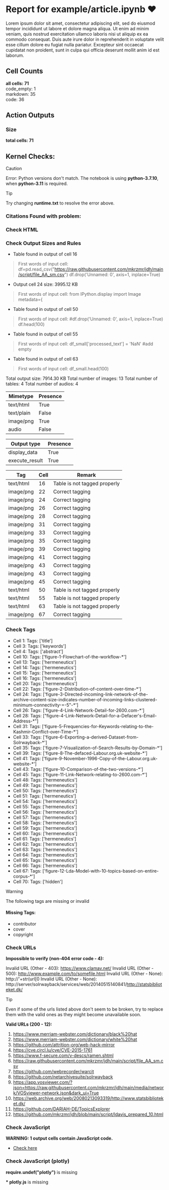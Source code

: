 # Report for example/article.ipynb ❤ 

Lorem ipsum dolor sit amet, consectetur adipiscing elit, sed do eiusmod tempor incididunt ut labore et dolore magna aliqua. Ut enim ad minim veniam, quis nostrud exercitation ullamco laboris nisi ut aliquip ex ea commodo consequat. Duis aute irure dolor in reprehenderit in voluptate velit esse cillum dolore eu fugiat nulla pariatur. Excepteur sint occaecat cupidatat non proident, sunt in culpa qui officia deserunt mollit anim id est laborum.

## Cell Counts   
**all cells: 71**  
code_empty: 1   
markdown: 35   
code: 36   

## Action Outputs

### Size
**total cells: 71**
## Kernel Checks: 

> [!CAUTION]
 > Error: Python versions don't match. The notebook is using **python-3.7.10**, when **python-3.11** is required.

> [!TIP]
 > Try changing **runtime.txt** to resolve the error above.

### Citations Found with problem:


### Check HTML


### Check Output Sizes and Rules
- Table found in output of cell 16
> First words of input cell: df=pd.read_csv("https://raw.githubusercontent.com/mkrzmr/jdh/main/script/file_AA_sm.csv") df.drop('Unnamed: 0', axis=1, inplace=True)
- Output cell 24 size: 3995.12 KB
> First words of input cell: from IPython.display import Image metadata={
- Table found in output of cell 50
> First words of input cell: #df.drop('Unnamed: 0', axis=1, inplace=True) df.head(100)
- Table found in output of cell 55
> First words of input cell: df_small['processed_text'] = 'NaN' #add empty
- Table found in output of cell 63
> First words of input cell: df_small.head(100)

Total output size: 7914.30 KB
Total number of images: 13
Total number of tables: 4
Total number of audios: 4

| Mimetype | Presence |
| --- | --- |
| text/html | True |
| text/plain | False |
| image/png | True |
| audio | False |

| Output type | Presence |
| --- | --- |
| display_data | True |
| execute_result | True |

| Tag | Cell | Remark |
| --- | --- | --- |
| text/html | 16 | Table is not tagged properly |
| image/png | 22 | Correct tagging |
| image/png | 24 | Correct tagging |
| image/png | 26 | Correct tagging |
| image/png | 28 | Correct tagging |
| image/png | 31 | Correct tagging |
| image/png | 33 | Correct tagging |
| image/png | 35 | Correct tagging |
| image/png | 39 | Correct tagging |
| image/png | 41 | Correct tagging |
| image/png | 43 | Correct tagging |
| image/png | 43 | Correct tagging |
| image/png | 45 | Correct tagging |
| text/html | 50 | Table is not tagged properly |
| text/html | 55 | Table is not tagged properly |
| text/html | 63 | Table is not tagged properly |
| image/png | 67 | Correct tagging |


### Check Tags
- Cell 1: Tags: ['title']
- Cell 3: Tags: ['keywords']
- Cell 4: Tags: ['abstract']
- Cell 10: Tags: ['figure-1-Flowchart-of-the-workflow-*']
- Cell 13: Tags: ['hermeneutics']
- Cell 14: Tags: ['hermeneutics']
- Cell 15: Tags: ['hermeneutics']
- Cell 16: Tags: ['hermeneutics']
- Cell 20: Tags: ['hermeneutics']
- Cell 22: Tags: ['figure-2-Distribution-of-content-over-time-*']
- Cell 24: Tags: ['figure-3-Directed-incoming-link-network-of-the-archive-content-size-indicates-number-of-incoming-links-clustered-minimum-connectivity-=-5"-*']
- Cell 26: Tags: ['figure-4-Link-Network-Detail-for-2600.com-*']
- Cell 28: Tags: ["figure-4-Link-Network-Detail-for-a-Defacer's-Email-Address-*"]
- Cell 31: Tags: ['figure-5-Frequencies-for-Keywords-relating-to-the-Kashmir-Conflict-over-Time-*']
- Cell 33: Tags: ['figure-6-Exporting-a-derived-Dataset-from-Solrwayback-*']
- Cell 35: Tags: ['figure-7-Visualization-of-Search-Results-by-Domain-*']
- Cell 39: Tags: ['figure-8-The-defaced-Labour.org.uk-website-*']
- Cell 41: Tags: ['figure-9-November-1996-Copy-of-the-Labour.org.uk-website-*']
- Cell 43: Tags: ['figure-10-Comparison-of-the-two-versions-*']
- Cell 45: Tags: ['figure-11-Link-Network-relating-to-2600.com-*']
- Cell 48: Tags: ['hermeneutics']
- Cell 49: Tags: ['hermeneutics']
- Cell 50: Tags: ['hermeneutics']
- Cell 51: Tags: ['hermeneutics']
- Cell 54: Tags: ['hermeneutics']
- Cell 55: Tags: ['hermeneutics']
- Cell 56: Tags: ['hermeneutics']
- Cell 57: Tags: ['hermeneutics']
- Cell 58: Tags: ['hermeneutics']
- Cell 59: Tags: ['hermeneutics']
- Cell 60: Tags: ['hermeneutics']
- Cell 61: Tags: ['hermeneutics']
- Cell 62: Tags: ['hermeneutics']
- Cell 63: Tags: ['hermeneutics']
- Cell 64: Tags: ['hermeneutics']
- Cell 65: Tags: ['hermeneutics']
- Cell 66: Tags: ['hermeneutics']
- Cell 67: Tags: ['figure-12-Lda-Model-with-10-topics-based-on-entire-corpus-*']
- Cell 70: Tags: ['hidden']
> [!WARNING]
> The following tags are missing or invalid

#### Missing Tags:
- contributor
- cover
- copyright


### Check URLs


**Impossible to verify (non-404 error code - 4):**

Invalid URL (Other - 403): https://www.clamav.net/
Invalid URL (Other - 500): http://www.example.com/to/somefile.html
Invalid URL (Other - None): http://'+str(url[0
Invalid URL (Other - None): http://server/solrwayback/services/web/20140515140841/http://statsbiblioteket.dk/

> [!TIP]
> Even if some of the urls listed above don't seem to be broken, try to replace them with the valid ones as they might become unavailable soon.


**Valid URLs (200 - 12):**

1. https://www.merriam-webster.com/dictionary/black%20hat
2. https://www.merriam-webster.com/dictionary/white%20hat
3. https://github.com/attrition-org/web-hack-mirror
5. https://cve.circl.lu/cve/CVE-2015-1761
6. https://www.f-secure.com/v-descs/ramen.shtml
7. https://raw.githubusercontent.com/mkrzmr/jdh/main/script/file_AA_sm.csv
8. https://github.com/webrecorder/warcit
11. https://github.com/netarchivesuite/solrwayback
12. https://app.vosviewer.com/?json=https://raw.githubusercontent.com/mkrzmr/jdh/main/media/network/VOSviewer-network.json&dark_ui=True
13. https://web.archive.org/web/20080213093319/http://www.statsbiblioteket.dk/
15. https://github.com/DARIAH-DE/TopicsExplorer
16. https://github.com/mkrzmr/jdh/blob/main/script/ldavis_prepared_10.html


### Check JavaScript
**WARNING: 1 output cells contain JavaScript code.**

-  [Check here ](https://journalofdigitalhistory.org/en/notebook-viewer/JTJGcHJveHktZ2l0aHVidXNlcmNvbnRlbnQlMkZDMkRIJTJGam91cm5hbC1vZi1kaWdpdGFsLWhpc3RvcnktaXB5bmItcHJlZmxpZ2h0LWFjdGlvbiUyRmRldiUyRmV4YW1wbGUlMkZhcnRpY2xlLmlweW5i?idx=66)
### Check JavaScript (plotly)
**require.undef("plotly")** is missing

**\* plotly.js** is missing

